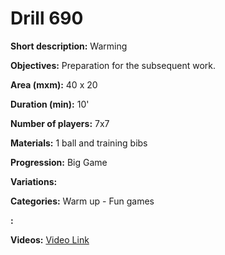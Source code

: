 # Drill 690

**Short description:**
Warming

**Objectives:**
Preparation for the subsequent work.

**Area (mxm):**
40 x 20

**Duration (min):**
10'

**Number of players:**
7x7

**Materials:**
1 ball and training bibs

**Progression:**
Big Game

**Variations:**


**Categories:**
Warm up - Fun games

**:**


**Videos:**
[Video Link](https://www.youtube.com/embed/F79XG4P0bf0)

